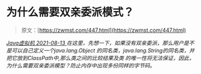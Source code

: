 <!--yml
category: 未分类
date: 0001-01-01 00:00:00
-->

# 为什么需要双亲委派模式？

> 原文：[https://zwmst.com/447.html](https://zwmst.com/447.html)

   [ *Java虚拟机* ](https://zwmst.com/java%e8%99%9a%e6%8b%9f%e6%9c%ba)*[ <time datetime="2021-08-14T06:48:48+08:00"> 2021-08-13 </time> ](https://zwmst.com/447.html)  在这里，先想一下，如果没有双亲委派，那么用户是不是可以自己定义一个java.lang.Object 的同名类，java.lang.String的同名类，并把它放到ClassPath中,那么类之间的比较结果及类 的唯一性将无法保证，因此，为什么需要双亲委派模型？防止内存中出现多份同样的字节码。*